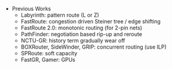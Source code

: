 * Previous Works
	* Labyrinth: pattern route (L or Z)
	* FastRoute: congestion driven Steiner tree / edge shifting 
	* FastRoute 2.0: monotonic routing (for 2-pin nets)
	* PathFinder: negotiation based rip-up and reroute
	* NCTU-GR: history term gradually wear off
	* BOXRouter, SideWinder, GRIP: concurrent routing (use ILP)
	* SPRoute: soft capacity
	* FastGR, Gamer: GPUs